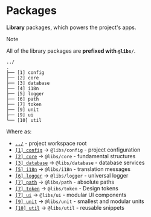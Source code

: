# Packages

**Library** packages, which powers the project's apps.

> [!NOTE]
> All of the library packages are **prefixed with `@libs/`**.

```text
../
.
├── [1] config
├── [2] core
├── [3] database
├── [4] i18n
├── [5] logger
├── [6] path
├── [7] token
├── [9] unit
├── [9] ui
└── [10] util
```

Where as:

- [`../`](../README.md) - project workspace root
- [`[1] config`](./config/README.md) -> `@libs/config` - project configuration
- [`[2] core`](./core/README.md) -> `@libs/core` - fundamental structures
- [`[3] database`](./database/README.md) -> `@libs/database` - database services
- [`[5] i18n`](./i18n/README.md) -> `@libs/i18n` - translation messages
- [`[6] logger`](./logger/README.md) -> `@libs/logger` - universal logger
- [`[7] path`](./path/README.md) -> `@libs/path` - absolute paths
- [`[7] token`](./token/README.md) -> `@libs/token` - Design tokens
- [`[7] ui`](./ui/README.md) -> `@libs/ui` - modular UI components
- [`[9] unit`](./unit/README.md) -> `@libs/unit` - smallest and modular units
- [`[10] util`](./util/README.md) -> `@libs/util` - reusable snippets
